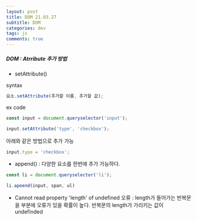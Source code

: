 ```yaml
---  
layout: post  
title: DOM 21.03.27
subtitle: DOM
categories: dev
tags: js
comments: true  
--- 
```


##### DOM : Atrribute 추가 방법

- setAttribute()

syntax

```js
요소.setAttribute(추가할 이름, 추가할 값);
```

ex code

```js
const input = document.queryselector('input');

input.setAttribute('type', 'checkbox');
```

아래와 같은 방법으로 추가 가능

```js
input.type = 'checkbox';
```

- append() : 다양한 요소를 한번에 추가 가능하다.

```js
const li = document.queryselector('li');

li.apeend(input, span, ul)
```

- Cannot read property 'length' of undefined 오류 : length가 들어가는 반복문을 부분에 오류가 있을 확률이 높다. 반복문의 length가 가리키는 값이 undefinded